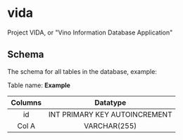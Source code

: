 # vida
Project VIDA, or "Vino Information Database Application"

## Schema
The schema for all tables in the database, example:

Table name: **Example**

|Columns     | Datatype     |
|:----------:|:------------:|
|id          | INT PRIMARY KEY AUTOINCREMENT |
|Col A       | VARCHAR(255) |
